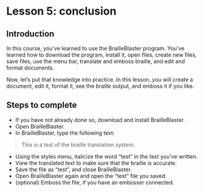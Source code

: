 # Lesson 5: conclusion

## Introduction

In this course, you’ve learned to use the BrailleBlaster program.
You’ve learned how to download the program, install it, open files,
create new files, save files, use the menu bar, translate and emboss
braille, and edit and format documents.

Now, let’s put that knowledge into practice. In this lesson, you will
create a document, edit it, format it, see the braille output, and
emboss it if you like.

## Steps to complete

- If you have not already done so, download and install BrailleBlaster.
- Open BrailleBlaster.
- In BrailleBlaster, type the following text:
> This is a test of the braille translation system.

- Using the styles menu, italicize the word “test” in the text you’ve written.
- View the translated text to make sure that the braille is accurate.
- Save the file as “test”, and close BrailleBlaster.
- Open BrailleBlaster again and open the “test” file you saved.
- (optional) Emboss the file, if you have an embosser connected.
